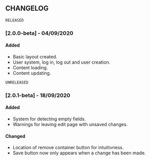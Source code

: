 ## CHANGELOG

`RELEASED`
### [2.0.0-beta] - 04/09/2020
#### Added
- Basic layout created.
- User system, log in, log out and user creation.
- Content loading.
- Content updating.

`UNRELEASED`
### [2.0.1-beta] - 18/09/2020
#### Added
- System for detecting empty fields.
- Warnings for leaving edit page with unsaved changes.

#### Changed
- Location of remove container button for intuitivness.
- Save button now only appears when a change has been made.